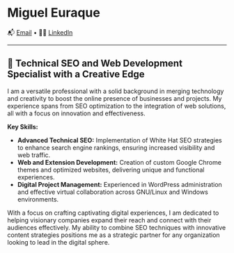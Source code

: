 # Miguel Euraque

📬 [Email](mailto:miguel@vidaextrema.org) • 👨‍💼 [LinkedIn](https://linkedin.com/in/mykeura)

---

## 🌟 Technical SEO and Web Development Specialist with a Creative Edge

I am a versatile professional with a solid background in merging technology and creativity to boost the online presence of businesses and projects. My experience spans from SEO optimization to the integration of web solutions, all with a focus on innovation and effectiveness.

**Key Skills:**

- **Advanced Technical SEO:** Implementation of White Hat SEO strategies to enhance search engine rankings, ensuring increased visibility and web traffic.  
- **Web and Extension Development:** Creation of custom Google Chrome themes and optimized websites, delivering unique and functional experiences.  
- **Digital Project Management:** Experienced in WordPress administration and effective virtual collaboration across GNU/Linux and Windows environments.  

With a focus on crafting captivating digital experiences, I am dedicated to helping visionary companies expand their reach and connect with their audiences effectively. My ability to combine SEO techniques with innovative content strategies positions me as a strategic partner for any organization looking to lead in the digital sphere.
